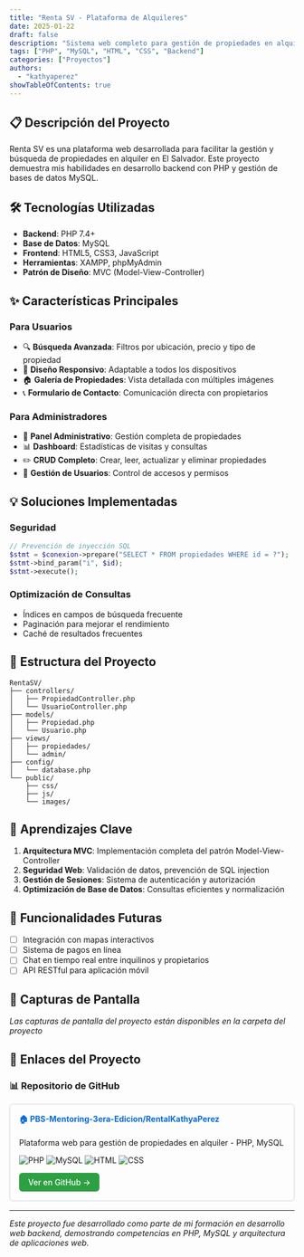 ```yaml
---
title: "Renta SV - Plataforma de Alquileres"
date: 2025-01-22
draft: false
description: "Sistema web completo para gestión de propiedades en alquiler en El Salvador"
tags: ["PHP", "MySQL", "HTML", "CSS", "Backend"]
categories: ["Proyectos"]
authors:
  - "kathyaperez"
showTableOfContents: true
---
```


## 📋 Descripción del Proyecto

Renta SV es una plataforma web desarrollada para facilitar la gestión y búsqueda de propiedades en alquiler en El Salvador. Este proyecto demuestra mis habilidades en desarrollo backend con PHP y gestión de bases de datos MySQL.

## 🛠️ Tecnologías Utilizadas

- **Backend**: PHP 7.4+
- **Base de Datos**: MySQL
- **Frontend**: HTML5, CSS3, JavaScript
- **Herramientas**: XAMPP, phpMyAdmin
- **Patrón de Diseño**: MVC (Model-View-Controller)

## ✨ Características Principales

### Para Usuarios
- 🔍 **Búsqueda Avanzada**: Filtros por ubicación, precio y tipo de propiedad
- 📱 **Diseño Responsivo**: Adaptable a todos los dispositivos
- 🏠 **Galería de Propiedades**: Vista detallada con múltiples imágenes
- 📞 **Formulario de Contacto**: Comunicación directa con propietarios

### Para Administradores
- 🔐 **Panel Administrativo**: Gestión completa de propiedades
- 📊 **Dashboard**: Estadísticas de visitas y consultas
- ✏️ **CRUD Completo**: Crear, leer, actualizar y eliminar propiedades
- 👥 **Gestión de Usuarios**: Control de accesos y permisos

## 💡 Soluciones Implementadas

### Seguridad
```php
// Prevención de inyección SQL
$stmt = $conexion->prepare("SELECT * FROM propiedades WHERE id = ?");
$stmt->bind_param("i", $id);
$stmt->execute();
```

### Optimización de Consultas
- Índices en campos de búsqueda frecuente
- Paginación para mejorar el rendimiento
- Caché de resultados frecuentes

## 📂 Estructura del Proyecto

```
RentaSV/
├── controllers/
│   ├── PropiedadController.php
│   └── UsuarioController.php
├── models/
│   ├── Propiedad.php
│   └── Usuario.php
├── views/
│   ├── propiedades/
│   └── admin/
├── config/
│   └── database.php
└── public/
    ├── css/
    ├── js/
    └── images/
```

## 🎯 Aprendizajes Clave

1. **Arquitectura MVC**: Implementación completa del patrón Model-View-Controller
2. **Seguridad Web**: Validación de datos, prevención de SQL injection
3. **Gestión de Sesiones**: Sistema de autenticación y autorización
4. **Optimización de Base de Datos**: Consultas eficientes y normalización

## 🚀 Funcionalidades Futuras

- [ ] Integración con mapas interactivos
- [ ] Sistema de pagos en línea
- [ ] Chat en tiempo real entre inquilinos y propietarios
- [ ] API RESTful para aplicación móvil

## 📸 Capturas de Pantalla

*Las capturas de pantalla del proyecto están disponibles en la carpeta del proyecto*

## 🔗 Enlaces del Proyecto

### 📊 Repositorio de GitHub

<div style="border: 1px solid #d0d7de; border-radius: 6px; padding: 16px; margin: 16px 0;">
  <h4 style="margin-top: 0;">
    <a href="https://github.com/PBS-Mentoring-3era-Edicion/RentalKathyaPerez" target="_blank" style="text-decoration: none; color: #0969da;">
      🏠 PBS-Mentoring-3era-Edicion/RentalKathyaPerez
    </a>
  </h4>
  <p>Plataforma web para gestión de propiedades en alquiler - PHP, MySQL</p>
  <p>
    <img src="https://img.shields.io/badge/PHP-777BB4?style=flat&logo=php&logoColor=white" alt="PHP">
    <img src="https://img.shields.io/badge/MySQL-4479A1?style=flat&logo=mysql&logoColor=white" alt="MySQL">
    <img src="https://img.shields.io/badge/HTML-E34C26?style=flat&logo=html5&logoColor=white" alt="HTML">
    <img src="https://img.shields.io/badge/CSS-1572B6?style=flat&logo=css3&logoColor=white" alt="CSS">
  </p>
  <a href="https://github.com/PBS-Mentoring-3era-Edicion/RentalKathyaPerez" target="_blank" style="display: inline-block; padding: 8px 16px; background-color: #2ea043; color: white; text-decoration: none; border-radius: 6px; font-weight: 500;">
    Ver en GitHub →
  </a>
</div>

---

*Este proyecto fue desarrollado como parte de mi formación en desarrollo web backend, demostrando competencias en PHP, MySQL y arquitectura de aplicaciones web.*